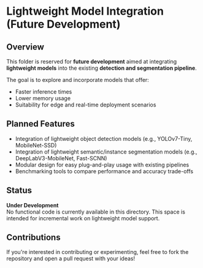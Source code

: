 # Lightweight Model Integration (Future Development)

## Overview

This folder is reserved for **future development** aimed at integrating **lightweight models** into the existing **detection and segmentation pipeline**.

The goal is to explore and incorporate models that offer:
- Faster inference times
- Lower memory usage
- Suitability for edge and real-time deployment scenarios

## Planned Features

- Integration of lightweight object detection models (e.g., YOLOv7-Tiny, MobileNet-SSD)
- Integration of lightweight semantic/instance segmentation models (e.g., DeepLabV3-MobileNet, Fast-SCNN)
- Modular design for easy plug-and-play usage with existing pipelines
- Benchmarking tools to compare performance and accuracy trade-offs

## Status

**Under Development**  
No functional code is currently available in this directory. This space is intended for incremental work on lightweight model support.

## Contributions

If you're interested in contributing or experimenting, feel free to fork the repository and open a pull request with your ideas!
